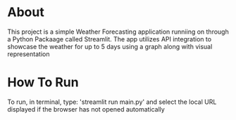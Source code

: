 # About
This project is a simple Weather Forecasting application runniing on through a Python Packaage called Streamlit.
The app utilizes API integration to showcase the weather for up to 5 days using a graph along with visual representation  
# How To Run
To run, in terminal, type: 'streamlit run main.py' and select the local URL displayed if the browser has not opened automatically


